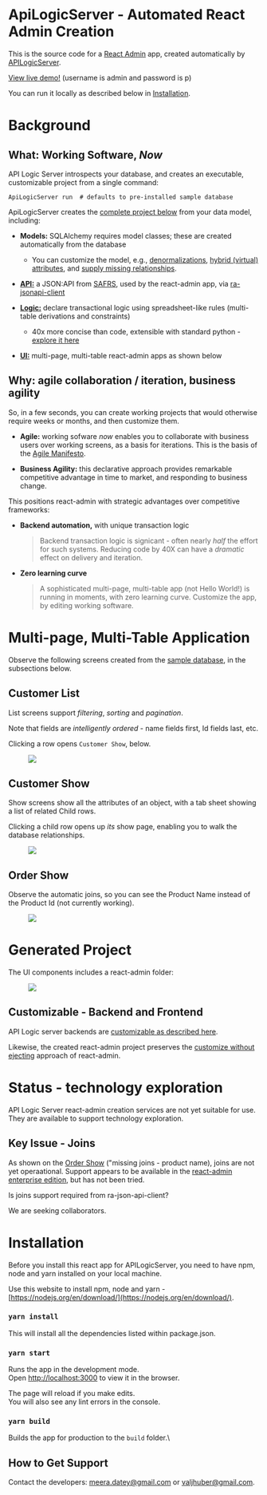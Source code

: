 # ApiLogicServer - Automated React Admin Creation

This is the source code for a [React Admin](https://marmelab.com/react-admin/) app, created automatically by [APILogicServer](https://github.com/valhuber/ApiLogicServer). 

[View live demo!](https://apilogicserver.askteam.how/) 
(username is admin and password is p)

You can run it locally as described below in [Installation](#Installation).

# Background

## What: Working Software, *Now*

API Logic Server introspects your database, and creates an executable, customizable project from a single command:

```
ApiLogicServer run  # defaults to pre-installed sample database
```

ApiLogicServer creates the [complete project below]((#generated-project)) from your data model, including:
* **Models:** SQLAlchemy requires model classes; these are created automatically from the database
  * You can customize the model, e.g., [denormalizations](https://github.com/valhuber/LogicBank/wiki/Denormalization), [hybrid (virtual) attributes](https://github.com/valhuber/LogicBank/wiki/Denormalization), and [supply missing relationships](https://github.com/valhuber/LogicBank/wiki/Managing-Rules#relationships-db-or-virtual).
  
* [**API:**](https://github.com/valhuber/ApiLogicServer#api-safrs-jsonapi-and-swagger) a JSON:API from [SAFRS](https://github.com/thomaxxl/safrs#readme), used by the react-admin app, via [ra-jsonapi-client](https://github.com/henvo/ra-jsonapi-client)
* [**Logic:**](https://github.com/valhuber/ApiLogicServer#logic) declare transactional logic using spreadsheet-like rules (multi-table derivations and constraints)
  * 40x more concise than code, extensible with standard python - [explore it here](https://github.com/valhuber/ApiLogicServer/wiki/Tutorial#2-explore-transaction-logic)
* [**UI:**](#multi-page-multi-table-application) multi-page, multi-table react-admin apps as shown below

## Why: agile collaboration / iteration, business agility

So, in a few seconds, you can create working projects that would otherwise require weeks or months, and then customize them.

* **Agile:** working sofware *now* enables you to collaborate with business users over working screens, as a basis for iterations.  This is the basis of the [Agile Manifesto](https://agilemanifesto.org/).

* **Business Agility:** this declarative approach provides remarkable competitive advantage in time to market, and responding to business change.

This positions react-admin with strategic advantages over competitive frameworks:

* **Backend automation,** with unique transaction logic

  > Backend transaction logic is signicant - often nearly _half_ the effort for such systems.  Reducing code by 40X can have a _dramatic_ effect on delivery and iteration.

* **Zero learning curve**

  > A sophisticated multi-page, multi-table app (not Hello World!) is running in moments, with zero learning curve.  Customize the app, by editing working software.


# Multi-page, Multi-Table Application

Observe the following screens created from the [sample database](https://github.com/valhuber/ApiLogicServer/wiki/Sample-Database), in the subsections below.

## Customer List

List screens support _filtering_, _sorting_ and _pagination_.  

Note that fields are _intelligently ordered_ - name fields first, Id fields last, etc.

Clicking a row opens ```Customer Show```, below.
<figure><img src="https://github.com/valhuber/apilogicserver-react-admin-genned/raw/main/screen-shots/CustomerList.png"></figure>

## Customer Show

Show screens show all the attributes of an object, with a tab sheet showing a list of related Child rows.  

Clicking a child row opens up _its_ show page, enabling you to walk the database relationships.

<figure><img src="https://github.com/valhuber/apilogicserver-react-admin-genned/raw/main/screen-shots/CustomerShow.png"></figure>

## Order Show

Observe the automatic joins, so you can see the Product Name instead of the Product Id (not currently working).

<figure><img src="https://github.com/valhuber/apilogicserver-react-admin-genned/raw/main/screen-shots/OrderShow.png"></figure>

# Generated Project

The UI components includes a react-admin folder:

<figure><img src="https://github.com/valhuber/apilogicserver-react-admin-genned/raw/main/screen-shots/created-project.png"></figure>

## Customizable - Backend and Frontend

API Logic server backends are [customizable as described here](https://github.com/valhuber/ApiLogicServer#customize-the-created-project).

Likewise, the created react-admin project preserves the [customize without ejecting](https://marmelab.com/blog/2021/07/22/cra-webpack-no-eject.html) approach of react-admin.

# Status - technology exploration

API Logic Server react-admin creation services are not yet suitable for use.  They are available to support technology exploration.

## Key Issue - Joins

As shown on the [Order Show](#order-show) ("missing joins - product name), joins are not yet operaational.  Support appears to be available in 
the [react-admin enterprise edition](https://marmelab.com/ra-enterprise/modules/ra-relationships), but has not been tried.

Is joins support required from ra-json-api-client?

We are seeking collaborators.


# Installation

Before you install this react app for APILogicServer, you need to have npm, node and yarn installed on your local machine. 

Use this website to install npm, node and yarn - [https://nodejs.org/en/download/](https://nodejs.org/en/download/).

### `yarn install`
This will install all the dependencies listed within package.json.

### `yarn start`
Runs the app in the development mode.\
Open [http://localhost:3000](http://localhost:3000) to view it in the browser.

The page will reload if you make edits.\
You will also see any lint errors in the console.

### `yarn build`

Builds the app for production to the `build` folder.\

## How to Get Support

Contact the developers: meera.datey@gmail.com or valjhuber@gmail.com.

